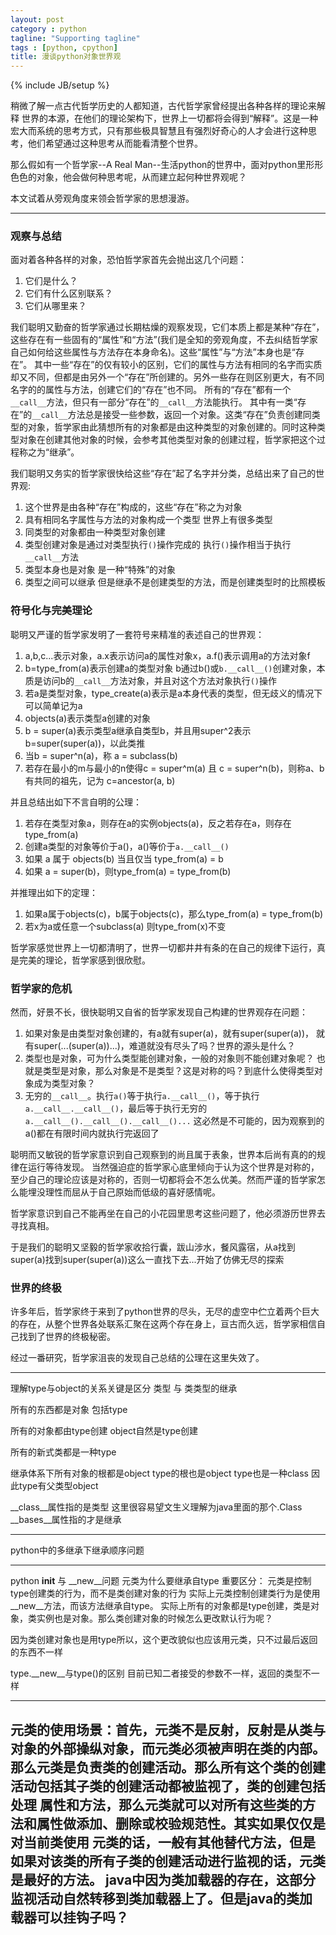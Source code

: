 ```yaml
---
layout: post
category : python
tagline: "Supporting tagline"
tags : [python, cpython]
title: 漫谈python对象世界观
---
```

{% include JB/setup %}

稍微了解一点古代哲学历史的人都知道，古代哲学家曾经提出各种各样的理论来解释
世界的本源，在他们的理论架构下，世界上一切都将会得到“解释”。这是一种宏大而系统的思考方式，只有那些极具智慧且有强烈好奇心的人才会进行这种思考，他们希望通过这种思考从而能看清整个世界。

那么假如有一个哲学家--A Real Man--生活python的世界中，面对python里形形色色的对象，他会做何种思考呢，从而建立起何种世界观呢？

本文试着从旁观角度来领会哲学家的思想漫游。

--------------------------------------------------------------------
### 观察与总结

面对着各种各样的对象，恐怕哲学家首先会抛出这几个问题：
  1. 它们是什么？
  2. 它们有什么区别联系？
  3. 它们从哪里来？

我们聪明又勤奋的哲学家通过长期枯燥的观察发现，它们本质上都是某种“存在”，这些存在有一些固有的“属性”和“方法”(我们是全知的旁观角度，不去纠结哲学家自己如何给这些属性与方法存在本身命名)。这些“属性”与“方法”本身也是“存在”。
其中一些“存在”的仅有较小的区别，它们的属性与方法有相同的名字而实质却又不同，但都是由另外一个“存在”所创建的。另外一些存在则区别更大，有不同名字的的属性与方法，创建它们的“存在”也不同。
所有的“存在”都有一个`__call__`方法，但只有一部分“存在”的`__call__`方法能执行。
其中有一类“存在”的`__call__`方法总是接受一些参数，返回一个对象。这类“存在”负责创建同类型的对象，哲学家由此猜想所有的对象都是由这种类型的对象创建的。同时这种类型对象在创建其他对象的时候，会参考其他类型对象的创建过程，哲学家把这个过程称之为“继承”。

我们聪明又务实的哲学家很快给这些“存在”起了名字并分类，总结出来了自己的世界观:
  1. 这个世界是由各种“存在”构成的，这些“存在”称之为对象
  2. 具有相同名字属性与方法的对象构成一个类型 世界上有很多类型
  3. 同类型的对象都由一种类型对象创建
  4. 类型创建对象是通过对类型执行`()`操作完成的 执行`()`操作相当于执行`__call__`方法
  4. 类型本身也是对象 是一种“特殊”的对象
  5. 类型之间可以继承 但是继承不是创建类型的方法，而是创建类型时的比照模板

### 符号化与完美理论

聪明又严谨的哲学家发明了一套符号来精准的表述自己的世界观：
1. a,b,c...表示对象，a.x表示访问a的属性对象x，a.f()表示调用a的方法对象f
2. b=type_from(a)表示创建a的类型对象 b通过b()或`b.__call__()`创建对象，本质是访问b的`__call__`方法对象，并且对这个方法对象执行`()`操作
3. 若a是类型对象，type_create(a)表示是a本身代表的类型，但无歧义的情况下可以简单记为a
4. objects(a)表示类型a创建的对象
5. b = super(a)表示类型a继承自类型b，并且用super^2表示b=super(super(a))，以此类推
6. 当b = super^n(a)，称 a = subclass(b)
7. 若存在最小的m与最小的n使得c = super^m(a) 且 c = super^n(b)，则称a、b有共同的祖先，记为 c=ancestor(a, b)

并且总结出如下不言自明的公理：
1. 若存在类型对象a，则存在a的实例objects(a)，反之若存在a，则存在type_from(a)
2. 创建a类型的对象等价于a()，a()等价于`a.__call__()`
3. 如果 a 属于 objects(b) 当且仅当 type_from(a) = b
4. 如果 a = super(b)，则type_from(a) = type_from(b)

并推理出如下的定理：
1. 如果a属于objects(c)，b属于objects(c)，那么type_from(a) = type_from(b)
2. 若x为a或任意一个subclass(a) 则type_from(x)不变

哲学家感觉世界上一切都清明了，世界一切都井井有条的在自己的规律下运行，真是完美的理论，哲学家感到很欣慰。

### 哲学家的危机

然而，好景不长，很快聪明又自省的哲学家发现自己构建的世界观存在问题：
  1. 如果对象是由类型对象创建的，有a就有super(a)，就有super(super(a))，
  就有super(...(super(a))...)，难道就没有尽头了吗？世界的源头是什么？
  2. 类型也是对象，可为什么类型能创建对象，一般的对象则不能创建对象呢？
  也就是类型是对象，那么对象是不是类型？这是对称的吗？到底什么使得类型对象成为类型对象？
  3. 无穷的`__call__`。执行`a()`等于执行`a.__call__()`，等于执行`a.__call__.__call__()`，最后等于执行无穷的`a.__call__().__call__().__call__()...` 这必然是不可能的，因为观察到的a()都在有限时间内就执行完返回了

聪明而又敏锐的哲学家意识到自己观察到的尚且属于表象，世界本后尚有真的的规律在运行等待发现。
当然强迫症的哲学家心底里倾向于认为这个世界是对称的，至少自己的理论应该是对称的，否则一切都将会不怎么优美。然而严谨的哲学家怎么能埋没理性而屈从于自己原始而低级的喜好感情呢。

哲学家意识到自己不能再坐在自己的小花园里思考这些问题了，他必须游历世界去寻找真相。

于是我们的聪明又坚毅的哲学家收拾行囊，跋山涉水，餐风露宿，从a找到super(a)找到super(super(a))这么一直找下去...开始了仿佛无尽的探索

### 世界的终极

许多年后，哲学家终于来到了python世界的尽头，无尽的虚空中伫立着两个巨大的存在，从整个世界各处联系汇聚在这两个存在身上，亘古而久远，哲学家相信自己找到了世界的终极秘密。

经过一番研究，哲学家沮丧的发现自己总结的公理在这里失效了。


<hr />
理解type与object的关系关键是区分 类型 与 类类型的继承

所有的东西都是对象 包括type

所有的对象都由type创建 object自然是type创建

所有的新式类都是一种type

继承体系下所有对象的根都是object  type的根也是object
   type也是一种class 因此type有父类型object

__class__属性指的是类型 这里很容易望文生义理解为java里面的那个.Class
__bases__属性指的才是继承


--------------------------------------------------------------------

python中的多继承下继承顺序问题

--------------------------------------------------------------------
python __init__ 与 __new__问题
元类为什么要继承自type
重要区分： 元类是控制type创建类的行为，而不是类创建对象的行为
实际上元类控制创建类行为是使用__new__方法，而该方法继承自type。
实际上所有的对象都是type创建，类是对象，类实例也是对象。那么类创建对象的时候怎么更改默认行为呢？

因为类创建对象也是用type所以，这个更改貌似也应该用元类，只不过最后返回的东西不一样

type.__new__与type()的区别 目前已知二者接受的参数不一样，返回的类型不一样

--------------------------------------------------------------------

元类的使用场景：首先，元类不是反射，反射是从类与对象的外部操纵对象，而元类必须被声明在类的内部。
那么元类是负责类的创建活动。那么所有这个类的创建活动包括其子类的创建活动都被监视了，类的创建包括处理
属性和方法，那么元类就可以对所有这些类的方法和属性做添加、删除或校验规范性。其实如果仅仅是对当前类使用
元类的话，一般有其他替代方法，但是如果对该类的所有子类的创建活动进行监视的话，元类是最好的方法。
java中因为类加载器的存在，这部分监视活动自然转移到类加载器上了。但是java的类加载器可以挂钩子吗？
--------------------------------------------------------------------
